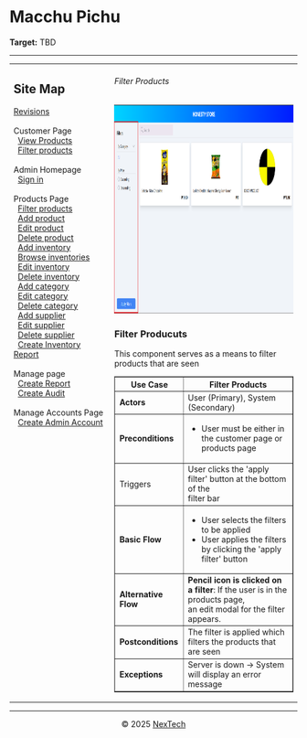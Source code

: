 # Macchu Pichu

**Target:** TBD

---

<table>
  <tr>
    <td valign="top" style="width: 35%;">
      <h2>Site Map</h2>
      <a href="../readme.md">Revisions</a><br><br>
      Customer Page<br>
            &nbsp;&nbsp;<a href="./view-products.md">View Products</a><br>
            &nbsp;&nbsp;<a href="./filter-products.md">Filter products</a><br><br>     
      Admin Homepage<br>
      &nbsp;&nbsp;<a href="./sign-in.md">Sign in</a><br><br>
      Products Page<br>
      &nbsp;&nbsp;<a href="./filter-products.md">Filter products</a><br>
      &nbsp;&nbsp;<a href="./add-product.md">Add product</a><br>
      &nbsp;&nbsp;<a href="./edit-product.md">Edit product</a><br>
      &nbsp;&nbsp;<a href="./delete-product.md">Delete product</a><br>
      &nbsp;&nbsp;<a href="./add-inventory.md">Add inventory</a><br>
      &nbsp;&nbsp;<a href="./browse-inventories.md">Browse inventories</a><br>
      &nbsp;&nbsp;<a href="./edit-inventory.md">Edit inventory</a><br>
      &nbsp;&nbsp;<a href="./delete-inventory.md">Delete inventory</a><br>
      &nbsp;&nbsp;<a href="./add-category.md">Add category</a><br>
      &nbsp;&nbsp;<a href="./edit-category.md">Edit category</a><br>
      &nbsp;&nbsp;<a href="./delete-category.md">Delete category</a><br>
      &nbsp;&nbsp;<a href="./add-supplier.md">Add supplier</a><br>
      &nbsp;&nbsp;<a href="./edit-supplier.md">Edit supplier</a><br>
      &nbsp;&nbsp;<a href="./delete-supplier.md">Delete supplier</a><br>
      &nbsp;&nbsp;<a href="./create-inventory-report.md">Create Inventory Report</a><br><br>
      Manage page<br>
      &nbsp;&nbsp;<a href="./create-report.md">Create Report</a><br>
      &nbsp;&nbsp;<a href="./create-audit.md">Create Audit</a><br><br>
      Manage Accounts Page<br>
      &nbsp;&nbsp;<a href="./create-admin-account.md">Create Admin Account</a><br><br>
    </td>
    <td valign="top" >
      <h6> Filter Products </h6>
        <img src = "./mock-ups/filter-products.png" width='720' height='365'/>
      <h3>Filter Producuts</h3>
      <p>This component serves as a means to filter products that are seen</p>
      <table border="1">
        <tr>
          <th>Use Case</th>
          <th>Filter Products</th>
        </tr>
        <tr>
          <td><b>Actors</b></td>
          <td>User (Primary), System (Secondary)</td>
        </tr>
        <tr>
          <td><b>Preconditions</b></td>
          <td><ul>
              <li>User must be either in the customer page or products page</li>
          </ul>
          </td>
        </tr>
        <tr>
          <td>Triggers</td>
          <td>User clicks the 'apply filter' button at the bottom of the <br> filter bar</td>
        </tr>
        <tr>
          <td><b>Basic Flow</b></td>
          <td>
            <ul>
                <li>User selects the filters to be applied</li>
                <li>User applies the filters by clicking the 'apply filter' button</li>
            </ul>
          </td>
        </tr>
        <tr>
          <td><b>Alternative Flow</b></td>
          <td>
            <strong>Pencil icon is clicked on a filter</strong>: If the user is in the products page, <br>
            an edit modal for the filter appears.
          </td>
        </tr>
        <tr>
          <td><b>Postconditions</b></td>
          <td>
            The filter is applied which filters the products that are seen
          </td>
        </tr>
        <tr>
          <td><b>Exceptions</b></td>
          <td>Server is down → System will display an error message<br>
          </td>
        </tr>
        </table>
    </td>
  </tr>
</table>

---

<div align="center">
  © 2025 <a href="#">NexTech</a>
</div>
